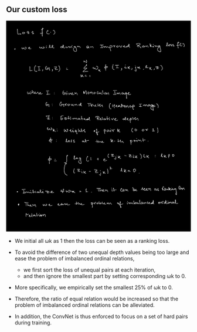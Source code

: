 ## Our custom loss

![Loss](./Loss.jpeg)

* We initial all ωk as 1 then the loss can be seen as a ranking loss.

* To avoid the difference of two unequal depth values being too large and ease the problem of imbalanced ordinal relations,
    * we first sort the loss of unequal pairs at each iteration,
    * and then ignore the smallest part by setting corresponding ωk to 0.

* More specifically, we empirically set the smallest 25% of ωk to 0.
* Therefore, the ratio of equal relation would be increased so that the problem of imbalanced ordinal relations can be alleviated.
* In addition, the ConvNet is thus enforced to focus on a set of hard pairs during training.

